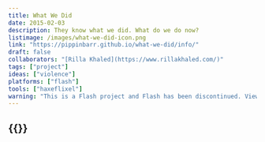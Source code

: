```yaml
---
title: What We Did
date: 2015-02-03
description: They know what we did. What do we do now?
listimage: /images/what-we-did-icon.png
link: "https://pippinbarr.github.io/what-we-did/info/"
draft: false
collaborators: "[Rilla Khaled](https://www.rillakhaled.com/)"
tags: ["project"]
ideas: ["violence"]
platforms: ["flash"]
tools: ["haxeflixel"]
warning: "This is a Flash project and Flash has been discontinued. View the game's page for more information."
---
```


## {{<param title >}}
